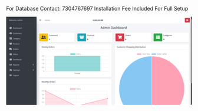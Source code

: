 For Database Contact: 7304767697
Installation Fee Included For Full Setup

![screenshots](https://github.com/SanketJadhav03/OnlineShoppingSystem/blob/main/sceenshots/image.png)